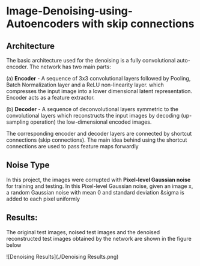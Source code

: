 # Image-Denoising-using-Autoencoders with skip connections

## Architecture




The basic architecture used for the denoising is a fully convolutional auto-encoder. The network has two main parts: 

(a) **Encoder** - A sequence of  3x3 convolutional layers followed by Pooling, Batch Normalization layer and a ReLU non-linearity layer. which compresses the input image into a lower dimensional latent representation. Encoder acts as a feature extractor.

(b) **Decoder** - A sequence of deconvolutional layers symmetric to the convolutional layers which reconstructs the input images by decoding (up-sampling operation) the low-dimensional encoded images. 

The corresponding encoder and decoder layers are connected by shortcut connections (skip connections). The main idea behind using the shortcut connections are used to pass feature maps forwardly

## Noise Type

In this project,  the images were corrupted with **Pixel-level Gaussian noise** for training and testing. In this Pixel-level Gaussian noise, given an image x, a random Gaussian noise with mean 0 and standard deviation &sigma is added to each pixel uniformly





## Results:

The original test images, noised test images and the denoised reconstructed test images obtained by the network are shown in the figure below

![Denoising Results](./Denoising Results.png)
